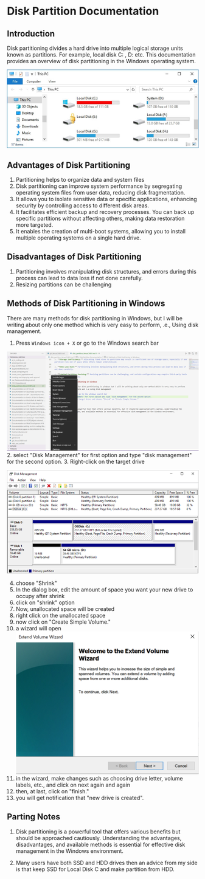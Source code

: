 # Disk Partition Documentation

## Introduction

Disk partitioning divides a hard drive into multiple logical storage units known as partitions. For example, local disk C: , D: etc.
This documentation provides an overview of disk partitioning in the Windows operating system.

![the disks](image-38.png)

## Advantages of Disk Partitioning

1. Partitioning helps to organize data and system files
2. Disk partitioning can improve system performance by segregating operating system files from user data, reducing disk fragmentation.
3. It allows you to isolate sensitive data or specific applications, enhancing security by controlling access to different disk areas.
4. It facilitates efficient backup and recovery processes. You can back up specific partitions without affecting others, making data restoration more targeted.
5. It enables the creation of multi-boot systems, allowing you to install multiple operating systems on a single hard drive.

## Disadvantages of Disk Partitioning

1. Partitioning involves manipulating disk structures, and errors during this process can lead to data loss if not done carefully.
2. Resizing partitions can be challenging

## Methods of Disk Partitioning in Windows

There are many methods for disk partitioning in Windows, but I will be writing about only one method which is very easy to perform, .e., Using disk management.

   1. Press `Windows icon + X` or go to the Windows search bar

   ![window+x](image-33.png)
   2. select "Disk Management" for first option and type "disk management" for the second option.
   3. Right-click on the target drive 
   
   ![(disk management)Image from microsoft learn](image-34.png)

   4. choose "Shrink" 
   5. In the dialog box, edit the amount of space you want your new drive to occupy after shrink
   6. click on "shrink" option
   7. Now, unallocated space will be created
   8. right click on the unallocated space
   9. now click on "Create Simple Volume."
  10. a wizard will open 
  ![wizard](image-37.png)
  11. in the wizard, make changes such as choosing drive letter, volume labels, etc., and click on next again and again 
  12. then, at last, click on "finish."
  13. you will get notification that "new drive is created".

## Parting Notes

1. Disk partitioning is a powerful tool that offers various benefits but should be approached cautiously. Understanding the advantages, disadvantages, and available methods is essential for effective disk management in the Windows environment.  

2. Many users have both SSD and HDD drives then an advice from my side is that keep SSD for Local Disk C and make partition from HDD.
